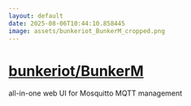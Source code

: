 ```yaml
---
layout: default
date: 2025-08-06T10:44:10.858445
image: assets/bunkeriot_BunkerM_cropped.png
---
```


# [bunkeriot/BunkerM](https://github.com/bunkeriot/BunkerM)

all-in-one web UI for Mosquitto MQTT management
